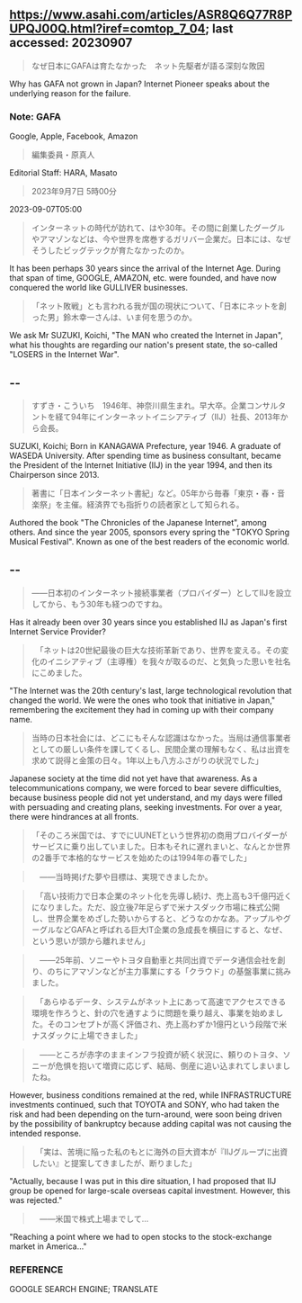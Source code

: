 ## https://www.asahi.com/articles/ASR8Q6Q77R8PUPQJ00Q.html?iref=comtop_7_04; last accessed: 20230907

> なぜ日本にGAFAは育たなかった　ネット先駆者が語る深刻な敗因

Why has GAFA not grown in Japan? Internet Pioneer speaks about the underlying reason for the failure. 

### Note: GAFA

Google, Apple, Facebook, Amazon

> 編集委員・原真人

Editorial Staff: HARA, Masato

> 2023年9月7日 5時00分

2023-09-07T05:00

> インターネットの時代が訪れて、はや30年。その間に創業したグーグルやアマゾンなどは、今や世界を席巻するガリバー企業だ。日本には、なぜそうしたビッグテックが育たなかったのか。

It has been perhaps 30 years since the arrival of the Internet Age. During that span of time, GOOGLE, AMAZON, etc. were founded, and have now conquered the world like GULLIVER businesses. 

> 「ネット敗戦」とも言われる我が国の現状について、「日本にネットを創った男」鈴木幸一さんは、いま何を思うのか。

We ask Mr SUZUKI, Koichi, "The MAN who created the Internet in Japan", what his thoughts are regarding our nation's present state, the so-called "LOSERS in the Internet War". 

## --

> すずき・こういち　1946年、神奈川県生まれ。早大卒。企業コンサルタントを経て94年にインターネットイニシアティブ（IIJ）社長、2013年から会長。

SUZUKI, Koichi; Born in KANAGAWA Prefecture, year 1946. A graduate of WASEDA University. After spending time as business consultant, became the President of the Internet Initiative (IIJ) in the year 1994, and then its Chairperson since 2013.

> 著書に「日本インターネット書紀」など。05年から毎春「東京・春・音楽祭」を主催。経済界でも指折りの読者家として知られる。

Authored the book "The Chronicles of the Japanese Internet", among others. And since the year 2005, sponsors every spring the "TOKYO Spring Musical Festival". Known as one of the best readers of the economic world.

## --

> ――日本初のインターネット接続事業者（プロバイダー）としてIIJを設立してから、もう30年も経つのですね。

Has it already been over 30 years since you established IIJ as Japan's first Internet Service Provider?

>　「ネットは20世紀最後の巨大な技術革新であり、世界を変える。その変化のイニシアティブ（主導権）を我々が取るのだ、と気負った思いを社名にこめました。

"The Internet was the 20th century's last, large technological revolution that changed the world. We were the ones who took that initiative in Japan," remembering the excitement they had in coming up with their company name.

> 当時の日本社会には、どこにもそんな認識はなかった。当局は通信事業者としての厳しい条件を課してくるし、民間企業の理解もなく、私は出資を求めて説得と金策の日々。1年以上も八方ふさがりの状況でした」

Japanese society at the time did not yet have that awareness. As a telecommunications company, we were forced to bear severe difficulties, because business people did not yet understand, and my days were filled with persuading and creating plans, seeking investments. For over a year, there were hindrances at all fronts.

> 「そのころ米国では、すでにUUNETという世界初の商用プロバイダーがサービスに乗り出していました。日本もそれに遅れまいと、なんとか世界の2番手で本格的なサービスを始めたのは1994年の春でした」

>　――当時掲げた夢や目標は、実現できましたか。

>　「高い技術力で日本企業のネット化を先導し続け、売上高も3千億円近くになりました。ただ、設立後7年足らずで米ナスダック市場に株式公開し、世界企業をめざした勢いからすると、どうなのかなあ。アップルやグーグルなどGAFAと呼ばれる巨大IT企業の急成長を横目にすると、なぜ、という思いが頭から離れません」

>　――25年前、ソニーやトヨタ自動車と共同出資でデータ通信会社を創り、のちにアマゾンなどが主力事業にする「クラウド」の基盤事業に挑みました。

>　「あらゆるデータ、システムがネット上にあって高速でアクセスできる環境を作ろうと、針の穴を通すように問題を乗り越え、事業を始めました。そのコンセプトが高く評価され、売上高わずか1億円という段階で米ナスダックに上場できました」

>　――ところが赤字のままインフラ投資が続く状況に、頼りのトヨタ、ソニーが危惧を抱いて増資に応じず、結局、倒産に追い込まれてしまいましたね。

However, business conditions remained at the red, while INFRASTRUCTURE investments continued, such that TOYOTA and SONY, who had taken the risk and had been depending on the turn-around, were soon being driven by the possibility of bankruptcy because adding capital was not causing the intended response.

>　「実は、苦境に陥った私のもとに海外の巨大資本が『IIJグループに出資したい』と提案してきましたが、断りました」

"Actually, because I was put in this dire situation, I had proposed that IIJ group be opened for large-scale overseas capital investment. However, this was rejected."  

>　――米国で株式上場までして…

"Reaching a point where we had to open stocks to the stock-exchange market in America..."

### REFERENCE

GOOGLE SEARCH ENGINE; TRANSLATE
